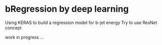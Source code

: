 # bRegression by deep learning

Using KERAS to build a regression model for b-jet energy
Try to use ResNet concept

work in progress ...
